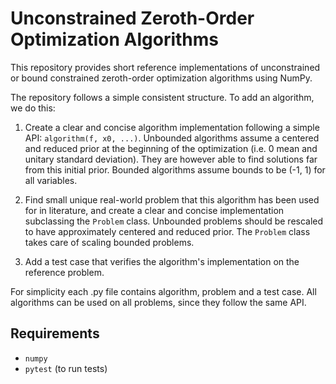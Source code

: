 # Unconstrained Zeroth-Order Optimization Algorithms

This repository provides short reference implementations of unconstrained or bound constrained zeroth-order optimization algorithms using NumPy.

The repository follows a simple consistent structure. To add an algorithm, we do this:

1. Create a clear and concise algorithm implementation following a simple API: `algorithm(f, x0, ...)`. Unbounded algorithms assume a centered and reduced prior at the beginning of the optimization (i.e. 0 mean and unitary standard deviation). They are however able to find solutions far from this initial prior. Bounded algorithms assume bounds to be (-1, 1) for all variables.

2. Find small unique real-world problem that this algorithm has been used for in literature, and create a clear and concise implementation subclassing the `Problem` class. Unbounded problems should be rescaled to have approximately centered and reduced prior. The `Problem` class takes care of scaling bounded problems.

3. Add a test case that verifies the algorithm's implementation on the reference problem.

For simplicity each .py file contains algorithm, problem and a test case. All algorithms can be used on all problems, since they follow the same API.

## Requirements

- `numpy`
- `pytest` (to run tests)
